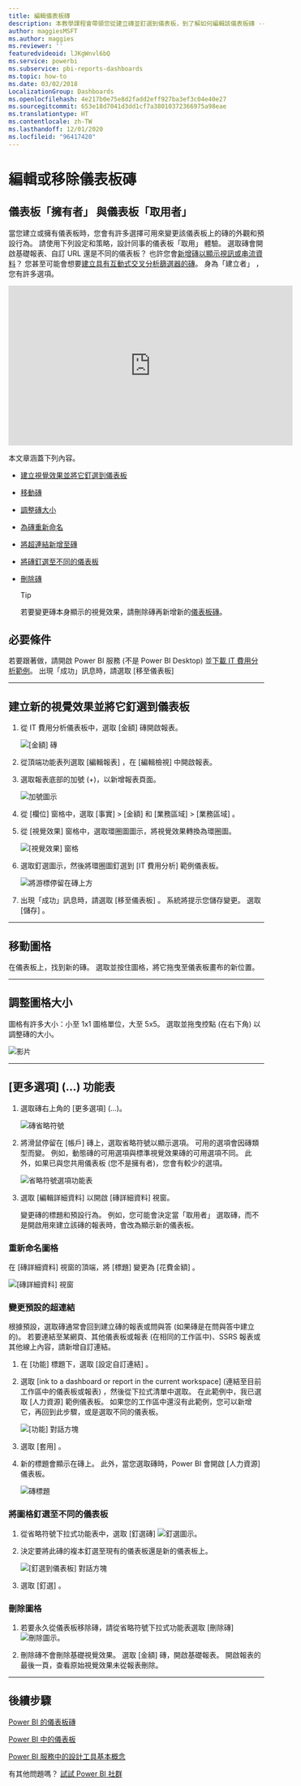 ```yaml
---
title: 編輯儀表板磚
description: 本教學課程會帶領您從建立磚並釘選到儀表板，到了解如何編輯該儀表板磚 -- 調整大小、移動、重新命名、釘選、刪除、新增超連結。
author: maggiesMSFT
ms.author: maggies
ms.reviewer: ''
featuredvideoid: lJKgWnvl6bQ
ms.service: powerbi
ms.subservice: pbi-reports-dashboards
ms.topic: how-to
ms.date: 03/02/2018
LocalizationGroup: Dashboards
ms.openlocfilehash: 4e217b0e75e8d2fadd2eff927ba3ef3c04e40e27
ms.sourcegitcommit: 653e18d7041d3dd1cf7a38010372366975a98eae
ms.translationtype: HT
ms.contentlocale: zh-TW
ms.lasthandoff: 12/01/2020
ms.locfileid: "96417420"
---
```

# <a name="edit-or-remove-a-dashboard-tile"></a>編輯或移除儀表板磚

## <a name="dashboard-owners-versus-dashboard-consumers"></a>儀表板「擁有者」  與儀表板「取用者」 
當您建立或擁有儀表板時，您會有許多選擇可用來變更該儀表板上的磚的外觀和預設行為。 請使用下列設定和策略，設計同事的儀表板「取用」  體驗。  選取磚會開啟基礎報表、自訂 URL 還是不同的儀表板？ 也許您會[新增磚以顯示視訊或串流資料](service-dashboard-add-widget.md)？ 您甚至可能會想要[建立具有互動式交叉分析篩選器的磚](service-dashboard-pin-live-tile-from-report.md)。 身為「建立者」  ，您有許多選項。 

<iframe width="560" height="315" src="https://www.youtube.com/embed/lJKgWnvl6bQ" frameborder="0" allowfullscreen></iframe>

本文章涵蓋下列內容。

* [建立視覺效果並將它釘選到儀表板](#create)
* [移動磚](#move)
* [調整磚大小](#resize)
* [為磚重新命名](#rename)
* [將超連結新增至磚](#hyperlink)
* [將磚釘選至不同的儀表板](#different)
* [刪除磚](#delete)
  
  > [!TIP]
  > 若要變更磚本身顯示的視覺效果，請刪除磚再新增新的[儀表板磚](../consumer/end-user-tiles.md)。

  
## <a name="prerequisites"></a>必要條件
若要跟著做，請開啟 Power BI 服務 (不是 Power BI Desktop) 並[下載 IT 費用分析範例](sample-it-spend.md)。 出現「成功」訊息時，請選取 [移至儀表板] 

- - -
<a name="create"></a>

## <a name="create-a-new-visualization-and-pin-it-to-the-dashboard"></a>建立新的視覺效果並將它釘選到儀表板
1. 從 IT 費用分析儀表板中，選取 [金額] 磚開啟報表。

    ![[金額] 磚](media/service-dashboard-edit-tile/power-bi-amount-tile.png)

2. 從頂端功能表列選取 [編輯報表]  ，在 [編輯檢視] 中開啟報表。

3. 選取報表底部的加號 (+)，以新增報表頁面。

    ![加號圖示](media/service-dashboard-edit-tile/power-bi-add-page.png)

4. 從 [欄位] 窗格中，選取 [事實] > [金額]  和 [業務區域] > [業務區域]  。
 
5. 從 [視覺效果] 窗格中，選取環圈圖圖示，將視覺效果轉換為環圈圖。

    ![[視覺效果] 窗格](media/service-dashboard-edit-tile/power-bi-donut-chart.png)

5. 選取釘選圖示，然後將環圈圖釘選到 [IT 費用分析] 範例儀表板。

   ![將游標停留在磚上方](media/service-dashboard-edit-tile/power-bi-pin.png)

6. 出現「成功」訊息時，請選取 [移至儀表板]  。 系統將提示您儲存變更。 選取 [儲存]  。

- - -
<a name="move"></a>

## <a name="move-the-tile"></a>移動圖格
在儀表板上，找到新的磚。 選取並按住圖格，將它拖曳至儀表板畫布的新位置。

- - -
<a name="resize"></a>

## <a name="resize-the-tile"></a>調整圖格大小
圖格有許多大小：小至 1x1 圖格單位，大至 5x5。 選取並拖曳控點 (在右下角) 以調整磚的大小。

![影片](media/service-dashboard-edit-tile/pbigif_resizetile4.gif)

- - -
## <a name="more-options--menu"></a>[更多選項]  (...) 功能表

1. 選取磚右上角的 [更多選項]  (...)。 
   
   ![磚省略符號](media/service-dashboard-edit-tile/power-bi-tile.png)

2. 將滑鼠停留在 [帳戶] 磚上，選取省略符號以顯示選項。 可用的選項會因磚類型而變。  例如，動態磚的可用選項與標準視覺效果磚的可用選項不同。 此外，如果已與您共用儀表板 (您不是擁有者)，您會有較少的選項。

   ![省略符號選項功能表](media/service-dashboard-edit-tile/power-bi-tile-menu-new.png)

3. 選取 [編輯詳細資料]  以開啟 [磚詳細資料] 視窗。 

    變更磚的標題和預設行為。  例如，您可能會決定當「取用者」  選取磚，而不是開啟用來建立該磚的報表時，會改為顯示新的儀表板。  
   


<a name="rename"></a>

### <a name="rename-the-tile"></a>重新命名圖格
在 [磚詳細資料] 視窗的頂端，將 [標題]  變更為 [花費金額]  。

![[磚詳細資料] 視窗](media/service-dashboard-edit-tile/power-bi-tile-title.png)


<a name="hyperlink"></a>

### <a name="change-the-default-hyperlink"></a>變更預設的超連結
根據預設，選取磚通常會回到建立磚的報表或問與答 (如果磚是在問與答中建立的)。 若要連結至某網頁、其他儀表板或報表 (在相同的工作區中)、SSRS 報表或其他線上內容，請新增自訂連結。

1. 在 [功能] 標題下，選取 [設定自訂連結]  。

2. 選取 [ink to a dashboard or report in the current workspace] (連結至目前工作區中的儀表板或報表)  ，然後從下拉式清單中選取。  在此範例中，我已選取 [人力資源] 範例儀表板。 如果您的工作區中還沒有此範例，您可以新增它，再回到此步驟，或是選取不同的儀表板。 

    ![[功能] 對話方塊](media/service-dashboard-edit-tile/power-bi-custom-link.png)

3. 選取 [套用]  。

4. 新的標題會顯示在磚上。  此外，當您選取磚時，Power BI 會開啟 [人力資源] 儀表板。 

    ![磚標題](media/service-dashboard-edit-tile/power-bi-title.png)

<a name="different"></a>

### <a name="pin-the-tile-to-a-different-dashboard"></a>將圖格釘選至不同的儀表板
1. 從省略符號下拉式功能表中，選取 [釘選磚]  ![釘選圖示](media/service-dashboard-edit-tile/pinnooutline.png)。
2. 決定要將此磚的複本釘選至現有的儀表板還是新的儀表板上。 
   
   ![[釘選到儀表板] 對話方塊](media/service-dashboard-edit-tile/pbi_pintoanotherdash.png)
3. 選取 [釘選]  。

<a name="delete"></a>

### <a name="delete-the-tile"></a>刪除圖格
1. 若要永久從儀表板移除磚，請從省略符號下拉式功能表選取 [刪除磚]  ![刪除圖示](media/service-dashboard-edit-tile/power-bi-delete-tile-icon.png)。 

2. 刪除磚不會刪除基礎視覺效果。 選取 [金額] 磚，開啟基礎報表。 開啟報表的最後一頁，查看原始視覺效果未從報表刪除。 

- - -
## <a name="next-steps"></a>後續步驟
[Power BI 的儀表板磚](../consumer/end-user-tiles.md)

[Power BI 中的儀表板](../consumer/end-user-dashboards.md)

[Power BI 服務中的設計工具基本概念](../fundamentals/service-basic-concepts.md)

有其他問題嗎？ [試試 Power BI 社群](https://community.powerbi.com/)
